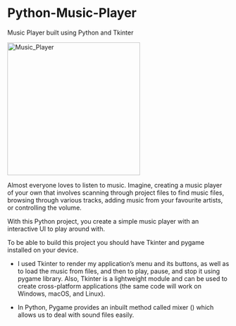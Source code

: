 # Python-Music-Player
 Music Player built using Python and Tkinter

<img width="301" alt="Music_Player" src="https://user-images.githubusercontent.com/114283583/235363865-2f0e9d31-8eea-4ecf-8b23-3af7314c41ba.png">
 
Almost everyone loves to listen to music. Imagine, creating a music player of your own that involves scanning through project files to find music files, browsing through various tracks, adding music from your favourite artists, or controlling the volume. 

With this Python project, you create a simple music player with an interactive UI to play around with.

To be able to build this project you should have Tkinter and pygame installed on your device.

* I used Tkinter to render my application’s menu and its buttons, as well as to load the music from files, and then to play, pause, and stop it using pygame library. Also, Tkinter is a lightweight module and can be used to create cross-platform applications (the same code will work on Windows, macOS, and Linux).

* In Python, Pygame provides an inbuilt method called mixer () which allows us to deal with sound files easily.
